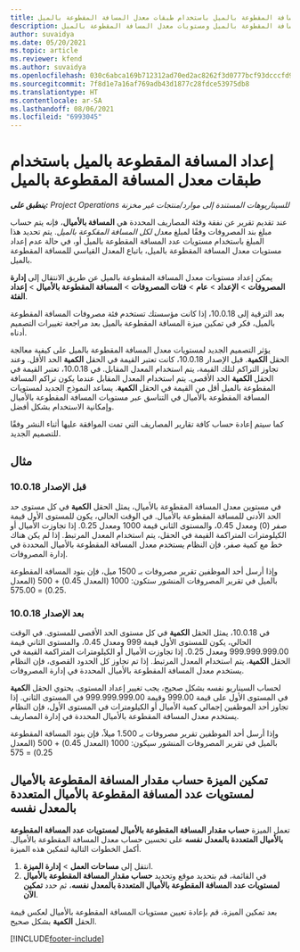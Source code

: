 ```yaml
---
title: إعداد المسافة المقطوعة بالميل باستخدام طبقات معدل المسافة المقطوعة بالميل
description: يوفر هذا الموضوع معلومات حول معدلات المسافة المقطوعة بالميل ومستويات معدل المسافة المقطوعة بالميل.
author: suvaidya
ms.date: 05/20/2021
ms.topic: article
ms.reviewer: kfend
ms.author: suvaidya
ms.openlocfilehash: 030c6abca169b712312ad70ed2ac8262f3d0777bcf93dcccfd956f2f9e0ea77c
ms.sourcegitcommit: 7f8d1e7a16af769adb43d1877c28fdce53975db8
ms.translationtype: HT
ms.contentlocale: ar-SA
ms.lasthandoff: 08/06/2021
ms.locfileid: "6993045"
---
```

# <a name="set-up-mileage-using-mileage-rate-tiers"></a>إعداد المسافة المقطوعة بالميل باستخدام طبقات معدل المسافة المقطوعة بالميل

_**ينطبق على:** Project Operations للسيناريوهات المستندة إلى موارد/منتجات غير مخزنة‬_

عند تقديم تقرير عن نفقة وفئة المصاريف المحددة هي **المسافة بالأميال**، فإنه يتم حساب مبلغ بند المصروفات وفقًا لمبلغ *معدل لكل المسافة المقكوعة بالميل*. يتم تحديد هذا المبلغ باستخدام مستويات عدد المسافة المقطوعة بالميل أو، في حالة عدم إعداد مستويات معدل المسافة المقطوعة بالميل، باتباع المعدل القياسي للمسافة المقطوعة بالميل. 

يمكن إعداد مستويات معدل المسافة المقطوعة بالميل عن طريق الانتقال إلى **إدارة المصروفات** > **الإعداد** > **عام** > **فئات المصروفات** > **المسافة المقطوعة بالأميال** > **إعداد الفئة**.

بعد الترقية إلى 10.0.18، إذا كانت مؤسستك تستخدم فئة مصروفات المسافة المقطوعة بالميل، فكر في تمكين ميزة المسافة المقطوعة بالميل بعد مراجعة تغييرات التصميم أدناه. 

يؤثر التصميم الجديد لمستويات معدل المسافة المقطوعة بالميل على كيفية معالجة الحقل **الكمية**. قبل الإصدار 10.0.18، كانت تعتبر القيمة في الحقل **الكمية** الحد الأقل. وعند تجاوز التراكم لتلك القيمة، يتم استخدام المعدل المقابل.  في 10.0.18، تعتبر القيمة في الحقل **الكمية** الحد الأقصى. يتم استخدام المعدل المقابل عندما يكون تراكم المسافة المقطوعة بالميل أقل من القيمة في الحقل **الكمية**.  يساعد النموذج الجديد لمستويات المسافة المقطوعة بالأميال في التناسق عبر مستويات المسافة المقطوعة بالأميال وإمكانية الاستخدام بشكل أفضل.   

كما سيتم إعادة حساب كافة تقارير المصاريف التي تمت الموافقة عليها أثناء النشر وفقًا للتصميم الجديد.

## <a name="example"></a>مثال
 
### <a name="before-version-10018"></a>قبل الإصدار 10.0.18
في مستوين معدل المسافة المقطوعة بالأميال، يمثل الحقل **الكمية** في كل مستوى حد الحد الأدنى للمسافة المقطوعة بالأميال. في الوقت الحالي، يكون للمستوى الأول قيمة صفر (0) ومعدل 0.45، والمستوى الثاني قيمة 1000 ومعدل 0.25. إذا تجاوزت الأميال أو الكيلومترات المتراكمة القيمة في الحقل، يتم استخدام المعدل المرتبط. إذا لم يكن هناك خط مع كمية صفر، فإن النظام يستخدم معدل المسافة المقطوعة بالأميال المحددة في إدارة المصروفات. 
 
وإذا أرسل أحد الموظفين تقرير مصروفات بـ 1500 ميل، فإن بنود المسافة المقطوعة بالميل في تقرير المصروفات المنشور ستكون: 1000 (المعدل 0.45) + 500 (المعدل 0.25) = 575.00.

### <a name="after-version-10018"></a>بعد الإصدار 10.0.18
في 10.0.18، يمثل الحقل **الكمية** في كل مستوى الحد الأقصى للمستوى. في الوقت الحالي، يكون للمستوى الأول قيمة 999 ومعدل 0.45، والمستوى الثاني قيمة 999.999.999.00 ومعدل 0.25. إذا تجاوزت الأميال أو الكيلومترات المتراكمة القيمة في الحقل **الكمية**، يتم استخدام المعدل المرتبط. إذا تم تجاوز كل الحدود القصوى، فإن النظام يستخدم معدل المسافة المقطوعة بالأميال المحددة في إدارة المصروفات. 
 
لحساب السيناريو نفسه بشكل صحيح، يجب تغيير إعداد المستوى. يحتوي الحقل **الكمية** في المستوى الأول على قيمة 999.00 وقيمة 999.999.999.00 في المستوى الثاني. إذا تجاوز أحد الموظفين إجمالي كمية الأميال أو الكيلومترات في المستوى الأول، فإن النظام يستخدم معدل المسافة المقطوعة بالأميال المحددة في إدارة المصاريف. 
  
وإذا أرسل أحد الموظفين تقرير مصروفات بـ 1.500 ميلاً، فإن بنود المسافة المقطوعة بالميل في تقرير المصروفات المنشور سيكون: 1000 (المعدل 0.45) + 500 (المعدل 0.25) = 575

## <a name="enable-the-mileage-amount-calculation-for-multiple-mileage-tiers-with-same-rate-feature"></a>تمكين الميزة حساب مقدار المسافة المقطوعة بالأميال لمستويات عدد المسافة المقطوعة بالأميال المتعددة بالمعدل نفسه

تعمل الميزة **حساب مقدار المسافة المقطوعة بالأميال لمستويات عدد المسافة المقطوعة بالأميال المتعددة بالمعدل نفسه** على تحسين حساب معدل المسافة المقطوعة بالأميال. أكمل الخطوات التالية لتمكين هذه الميزة.

1. انتقل إلى **مساحات العمل** > **إدارة الميزة**. 
2. في القائمة، قم بتحديد موقع وتحديد **حساب مقدار المسافة المقطوعة بالأميال لمستويات عدد المسافة المقطوعة بالأميال المتعددة بالمعدل نفسه‬**، ثم حدد **تمكين الآن**.

بعد تمكين الميزة، قم بإعادة تعيين مستويات المسافة المقطوعة بالأميال لعكس قيمة الحقل **الكمية** بشكل صحيح. 


[!INCLUDE[footer-include](../includes/footer-banner.md)]
